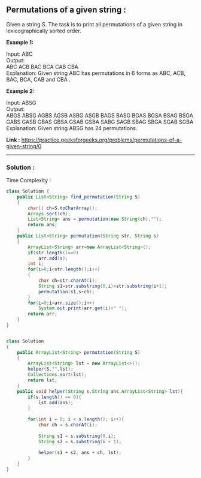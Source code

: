 <h2> Permutations of a given string : </h2>
Given a string S. The task is to print all permutations of a given string in lexicographically sorted order.
 
**Example 1:**

Input: ABC <br/>
Output: <br/> 
ABC ACB BAC BCA CAB CBA <br/>
Explanation: Given string ABC has permutations in 6 forms as ABC, ACB, BAC, BCA, CAB and CBA .

**Example 2:**

Input: ABSG <br/>
Output: <br/>
ABGS ABSG AGBS AGSB ASBG ASGB BAGS BASG BGAS BGSA BSAG BSGA GABS GASB GBAS GBSA GSAB GSBA SABG SAGB SBAG SBGA SGAB SGBA <br/>
Explanation: Given string ABSG has 24 permutations.


**Link :** https://practice.geeksforgeeks.org/problems/permutations-of-a-given-string/0

----------------------------------------------------------------------------------------------------------------------------------------

<h3> Solution : </h3>

Time Complexity :

```java
class Solution {
    public List<String> find_permutation(String S) 
    {
        char[] ch=S.toCharArray();
        Arrays.sort(ch);
        List<String> ans = permutation(new String(ch),"");
        return ans;
    }
    public List<String> permutation(String str, String s)
    {
        ArrayList<String> arr=new ArrayList<String>();
        if(str.length()==0)
            arr.add(s);
        int i;
        for(i=0;i<str.length();i++)
        {
            char ch=str.charAt(i);
            String s1=str.substring(0,i)+str.substring(i+1);
            permutation(s1,s+ch);
        }
        for(i=0;i<arr.size();i++)
            System.out.print(arr.get(i)+" ");
        return arr;
    }
}

```


```java

class Solution
{
    public ArrayList<String> permutation(String S)
    {
        ArrayList<String> lst = new ArrayList<>();
        helper(S,"",lst);
        Collections.sort(lst);
        return lst;
    }
	public void helper(String s,String ans,ArrayList<String> lst){
        if(s.length() == 0){
            lst.add(ans);
        }
        
        for(int i = 0; i < s.length(); i++){
            char ch = s.charAt(i);
            
            String s1 = s.substring(0,i);
            String s2 = s.substring(i + 1);
            
            helper(s1 + s2, ans + ch, lst);
        }
    }
}

```
